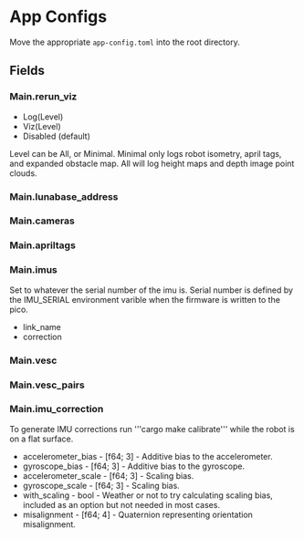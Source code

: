 # App Configs
Move the appropriate `app-config.toml` into the root directory.

## Fields

### Main.rerun_viz
* Log(Level)
* Viz(Level)
* Disabled (default)

Level can be All, or Minimal. Minimal only logs robot isometry, april tags, and expanded obstacle map. All will log height maps and depth image point clouds.

### Main.lunabase_address


### Main.cameras


### Main.apriltags


### Main.imus
Set to whatever the serial number of the imu is. Serial number is defined by the IMU_SERIAL environment varible when the firmware is written to the pico.
* link_name 
* correction

### Main.vesc

### Main.vesc_pairs

### Main.imu_correction
To generate IMU corrections run '''cargo make calibrate''' while the robot is on a flat surface.


* accelerometer_bias - [f64; 3] - Additive bias to the accelerometer.
* gyroscope_bias - [f64; 3] - Additive bias to the gyroscope.
* accelerometer_scale - [f64; 3] - Scaling bias.
* gyroscope_scale - [f64; 3] - Scaling bias.
* with_scaling - bool - Weather or not to try calculating scaling bias, included as an option but not needed in most cases.
* misalignment - [f64; 4] - Quaternion representing orientation misalignment. 
